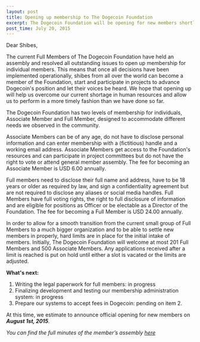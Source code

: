 ```yaml
---
layout: post
title: Opening up membership to The Dogecoin Foundation
excerpt: The Dogecoin Foundation will be opening for new members shortly, this is what you should know.
post_time: July 20, 2015
---
```


Dear Shibes,

The current Full Members of The Dogecoin Foundation have held an assembly and resolved all outstanding issues to open up membership for individual members. This means that once all decisions have been implemented operationally, shibes from all over the world can become a member of the Foundation, start and participate in projects to advance Dogecoin's position and let their voices be heard. We hope that opening up will help us overcome our current shortage in human resources and allow us to perform in a more timely fashion than we have done so far.

The Dogecoin Foundation has two levels of membership for individuals, Associate Member and Full Member, designed to accommodate different needs we observed in the community.

Associate Members can be of any age, do not have to disclose personal information and can enter membership with a (fictitious) handle and a working email address. Associate Members get access to the Foundation's resources and can participate in project committees but do not have the right to vote or attend general member assembly. The fee for becoming an Associate Member is USD 6.00 annually.

Full members need to disclose their full name and address, have to be 18 years or older as required by law, and sign a confidentiality agreement but are not required to disclose any aliases or social media handles. Full Members have full voting rights, the right to full disclosure of information and are eligible for positions as Officer or be electable as a Director of the Foundation. The fee for becoming a Full Member is USD 24.00 annually.

In order to allow for a smooth transition from the current small group of Full Members to a much bigger organization and to be able to settle new members in properly, hard limits are in place for the initial intake of members. Initially, The Dogecoin Foundation will welcome at most 201 Full Members and 500 Associate Members. Any applications received after a limit is reached is put on hold until either a slot is vacated or the limits are adjusted.

**What's next:**

1. Writing the legal paperwork for full members: in progress
2. Finalizing development and testing our membership administration system: in progress
3. Prepare our systems to accept fees in Dogecoin: pending on item 2.

At this time, we estimate to announce official opening for new members on ***August 1st, 2015***.

*You can find the full minutes of the member’s assembly [here](/resources/20150412-Minutes-Members-Meeting-final.pdf)*
